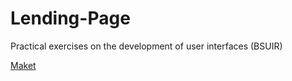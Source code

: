 # Lending-Page
Practical exercises on the development of user interfaces (BSUIR)

[Maket](https://www.figma.com/file/P4X0tDCzsk2a2T5z392SbP/Figmaland--Business-Landing-page-(Community)?node-id=69%3A5241)
